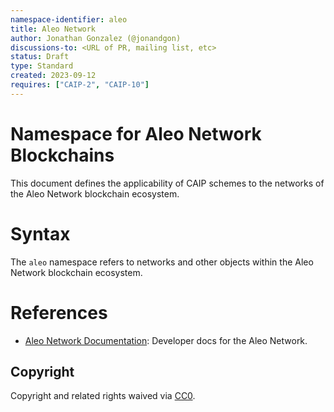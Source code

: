 ```yaml
---
namespace-identifier: aleo
title: Aleo Network
author: Jonathan Gonzalez (@jonandgon)
discussions-to: <URL of PR, mailing list, etc>
status: Draft
type: Standard
created: 2023-09-12
requires: ["CAIP-2", "CAIP-10"]
---
```


# Namespace for Aleo Network Blockchains

This document defines the applicability of CAIP schemes to the networks of the Aleo Network blockchain ecosystem.

# Syntax

The `aleo` namespace refers to networks and other objects within the Aleo Network blockchain ecosystem.

# References

- [Aleo Network Documentation][]: Developer docs for the Aleo Network.

[Aleo Network Documentation]: https://developer.aleo.org

## Copyright

Copyright and related rights waived via [CC0](https://creativecommons.org/publicdomain/zero/1.0/).
